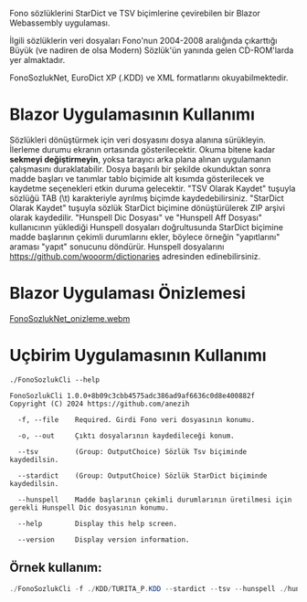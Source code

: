 Fono sözlüklerini StarDict ve TSV biçimlerine çevirebilen bir Blazor Webassembly uygulaması.

İlgili sözlüklerin veri dosyaları Fono'nun 2004-2008 aralığında çıkarttığı
Büyük (ve nadiren de olsa Modern) Sözlük'ün yanında gelen CD-ROM'larda yer almaktadır.

FonoSozlukNet, EuroDict XP (.KDD) ve XML formatlarını okuyabilmektedir.

# Blazor Uygulamasının Kullanımı
Sözlükleri dönüştürmek için veri dosyasını dosya alanına sürükleyin. İlerleme durumu
ekranın ortasında gösterilecektir. Okuma bitene kadar **sekmeyi değiştirmeyin**,
yoksa tarayıcı arka plana alınan uygulamanın çalışmasını duraklatabilir. Dosya başarılı bir
şekilde okunduktan sonra madde başları ve tanımlar tablo biçimide alt kısımda gösterilecek ve kaydetme
seçenekleri etkin duruma gelecektir. "TSV Olarak Kaydet" tuşuyla sözlüğü TAB (\t) karakteriyle ayrılmış
biçimde kaydedebilirsiniz. "StarDict Olarak Kaydet" tuşuyla sözlük StarDict biçimine dönüştürülerek ZIP
arşivi olarak kaydedilir. "Hunspell Dic Dosyası" ve "Hunspell Aff Dosyası" kullanıcının yüklediği Hunspell
dosyaları doğrultusunda StarDict biçimine madde başlarının çekimli durumlarını ekler, böylece örneğin
"yapıtlarını" araması "yapıt" sonucunu döndürür. Hunspell dosyalarını
<a href="https://github.com/wooorm/dictionaries">https://github.com/wooorm/dictionaries</a> adresinden
edinebilirsiniz.

# Blazor Uygulaması Önizlemesi

[FonoSozlukNet_onizleme.webm](https://github.com/anezih/FonoSozlukNet/assets/90565940/a9cfeef2-605f-45b1-8fad-45e7e970bccf)


# Uçbirim Uygulamasının Kullanımı

`./FonoSozlukCli --help`
```
FonoSozlukCli 1.0.0+8b09c3cbb4575adc386ad9af6636c0d8e400882f
Copyright (C) 2024 https://github.com/anezih

  -f, --file    Required. Girdi Fono veri dosyasının konumu.

  -o, --out     Çıktı dosyalarının kaydedileceği konum.

  --tsv         (Group: OutputChoice) Sözlük Tsv biçiminde kaydedilsin.

  --stardict    (Group: OutputChoice) Sözlük StarDict biçiminde kaydedilsin.

  --hunspell    Madde başlarının çekimli durumlarının üretilmesi için gerekli Hunspell Dic dosyasının konumu.

  --help        Display this help screen.

  --version     Display version information.
```

## Örnek kullanım:

```powershell
./FonoSozlukCli -f ./KDD/TURITA_P.KDD --stardict --tsv --hunspell ./hunspell/tr_TR.dic
```